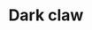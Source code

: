 ---
layout: item
title: Dark claw
item-id: 21275
datatable: true
id: 21275
name: "Dark claw"
members: true
lowalch: 1000
highalch: 1500
examine: "More menacing when attached to the owner. Eminates a dark energy."
monsters:
  - id: 7286
    name: "Skotizo"
    members: true
    combat_level: 321
    wiki_url: "https://oldschool.runescape.wiki/w/Skotizo"
    drops:
      - quantity: "1"
        rarity: 0.04
        drop_requirements: null
---
